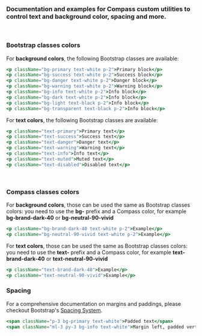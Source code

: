 ### Documentation and examples for Compass custom utilities to control text and background color, spacing and more. ###
<br/>

### **Bootstrap classes colors**

For **background colors**, the following Bootstrap classes are available:
```jsx
<p className="bg-primary text-white p-2">Primary block</p>
<p className="bg-success text-white p-2">Success block</p>
<p className="bg-danger text-white p-2">Danger block</p>
<p className="bg-warning text-white p-2">Warning block</p>
<p className="bg-info text-white p-2">Info block</p>
<p className="bg-dark text-white p-2">Info block</p>
<p className="bg-light text-black p-2">Info block</p>
<p className="bg-transparent text-black p-2">Info block</p>
```

For **text colors**, the following Bootstrap classes are available:
```jsx
<p className="text-primary">Primary text</p>
<p className="text-success">Success text</p>
<p className="text-danger">Danger text</p>
<p className="text-warning">Warning text</p>
<p className="text-info">Info text</p>
<p className="text-muted">Muted text</p>
<p className="text-disabled">Disabled text</p>
```

<br/>

### **Compass classes colors**

For **background colors**, those can be used the same as Bootstrap classes colors: you need to use the **bg-** prefix and a Compass color,
for example **bg-brand-dark-40** or **bg-neutral-90-vivid**

```jsx
<p className="bg-brand-dark-40 text-white p-2">Example</p>
<p className="bg-neutral-90-vivid text-white p-2">Example</p>
```

For **text colors**, those can be used the same as Bootstrap classes colors: you need to use the **text-** prefix and a Compass color,
for example **text-brand-dark-40** or **text-neutral-90-vivid**

```jsx
<p className="text-brand-dark-40">Example</p>
<p className="text-neutral-90-vivid">Example</p>
```

### **Spacing**

For a comprehensive documentation on margins and paddings, please checkout Bootstrap's [Spacing System](https://getbootstrap.com/docs/4.3/utilities/spacing/).

```jsx
<span className="p-3 bg-primary text-white">Padded text</span>
<span className="ml-3 py-3 bg-info text-white">Margin left, padded vertical</span>
```
